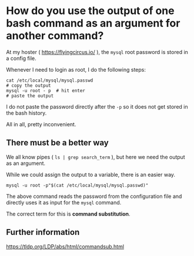 # How do you use the output of one bash command as an argument for another command?

At my hoster ( https://flyingcircus.io/ ), the `mysql` root password is stored in a config file.

Whenever I need to login as root, I do the following steps:

```
cat /etc/local/mysql/mysql.passwd
# copy the output
mysql -u root - p  # hit enter
# paste the output
```
I do not paste the password directly after the `-p` so it does not get stored in the bash history.

All in all, pretty inconvenient.

## There must be a better way

We all know pipes ( `ls | grep search_term` ), but here we need the output as an argument.

While we could assign the output to a variable, there is an easier way.

```
mysql -u root -p"$(cat /etc/local/mysql/mysql.passwd)"
```

The above command reads the password from the configuration file and directly uses it as input for the `mysql` command.

The correct term for this is **command substitution**.

## Further information

https://tldp.org/LDP/abs/html/commandsub.html
